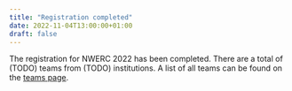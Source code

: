 ```yaml
---
title: "Registration completed"
date: 2022-11-04T13:00:00+01:00   
draft: false
---
```

The registration for NWERC 2022 has been completed. There are a total of (TODO) teams from (TODO) institutions. A list
of all teams can be found on the [teams page](/teams).
